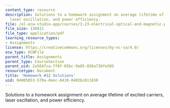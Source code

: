 ```yaml
---
content_type: resource
description: Solutions to a homework assignment on average lifetime of excited carriers,
  laser oscillation, and power efficiency.
file: /ol-ocw-studio-app/courses/3-23-electrical-optical-and-magnetic-properties-of-materials-fall-2007/04005853570adeec84108402bc611650_sol12.pdf
file_size: 138411
file_type: application/pdf
learning_resource_types:
- Assignments
license: https://creativecommons.org/licenses/by-nc-sa/4.0/
ocw_type: OCWFile
parent_title: Assignments
parent_type: CourseSection
parent_uid: 2a5647ca-7f8f-65bc-9a05-056a736fe505
resourcetype: Document
title: 'Homework #12 Solutions'
uid: 04005853-570a-deec-8410-8402bc611650
---
```

Solutions to a homework assignment on average lifetime of excited carriers, laser oscillation, and power efficiency.
